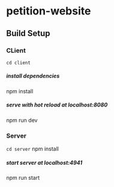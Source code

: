 # petition-website

## Build Setup

### CLient
`cd client`
##### install dependencies
npm install

##### serve with hot reload at localhost:8080
npm run dev


### Server
`cd server`
npm install

##### start server at localhost:4941
npm run start




